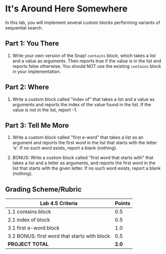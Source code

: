 # It's Around Here Somewhere

In this lab, you will implement several custom blocks performing variants of sequential search.

## Part 1: You There

1. Write your own version of the Snap! `contains` block, which takes a list and a value as arguments. Then reports true if the value is in the list and reports false otherwise.  You should NOT use the existing `contains` block in your implementation.

## Part 2: Where

1. Write a custom block called "index of" that takes a list and a value as arguments and reports the index of the value found in the list.  If the value is not in the list, report -1.

## Part 3: Tell Me More

1. Write a custom block called "first e-word" that takes a list as an argument and reports the first word in the list that starts with the letter 'e'.  If no such word exists, report a blank (nothing).

2. BONUS: Write a custom block called "first word that starts with" that takes a list and a letter as arguments, and reports the first word in the list that starts with the given letter.  If no such word exists, report a blank (nothing).

## Grading Scheme/Rubric

| **Lab 4.5 Criteria**                                   | Points               |
| ------------------------------------------------------ | -------------- |
| 1.1 contains block                                     | 0.5      |
| 2.1 index of block                                     | 0.5      |
| 3.1 first e-word block                                 | 1.0      |
| 3.2 BONUS: first word that starts with block           | 0.5      |
| **PROJECT TOTAL**                                      | **2.0** |

